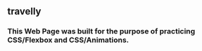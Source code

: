 ## travelly
### This Web Page was built for the purpose of practicing CSS/Flexbox and CSS/Animations.
